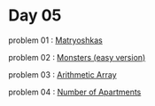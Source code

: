 # Day 05

problem 01 : [ Matryoshkas ](https://codeforces.com/problemset/problem/1790/D)

problem 02 : [ Monsters (easy version) ](https://codeforces.com/contest/1784/problem/A)

problem 03 : [ Arithmetic Array ](https://codeforces.com/problemset/problem/1537/A)

problem 04 : [ Number of Apartments ](https://codeforces.com/problemset/problem/1430/A)

